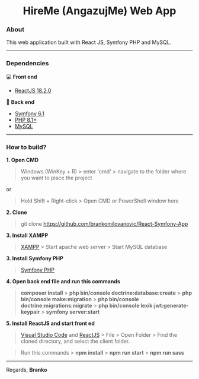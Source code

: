 <h1 align="center">HireMe (AngazujMe) Web App</h1>

### About
This web application built with React JS, Symfony PHP and MySQL.<br>
<hr>

### Dependencies
💻 **Front end**
- [ReactJS 18.2.0](https://www.npmjs.com/package/react/v/18.2.0)

🚀 **Back end**
- [Symfony 6.1](https://symfony.com/releases/6.1)
- [PHP 8.1+](https://www.php.net/downloads.php)
- [MySQL](https://www.mysql.com/)

<hr>

### How to build?

**1. Open CMD**
> Windows (WinKey + R) > enter 'cmd' > navigate to the folder where you want to place the project

or

> Hold Shift + Right-click > Open CMD or PowerShell window here

**2. Clone**
> git clone https://github.com/brankomilovanovic/React-Symfony-App

**3. Install XAMPP**
> [XAMPP](https://www.apachefriends.org/download.html) > Start apache web server > Start MySQL database

**3. Install Symfony PHP**
> [Symfony PHP](https://symfony.com/doc/current/setup.html)

**4. Open back end file and run this commands**
> **composer install** > **php bin/console doctrine:database:create** > **php bin/console make:migration** > **php bin/console doctrine:migrations:migrate** > **php bin/console lexik:jwt:generate-keypair** > **symfony server:start**

**5. Install ReactJS and start front ed**
> [Visual Studio Code](https://code.visualstudio.com) and [ReactJS](https://www.tutorialspoint.com/reactjs/reactjs_environment_setup.htm) > File > Open Folder > Find the cloned directory, and select the client folder.

> Run this commands > **npm install** > **npm run start** > **npm run sass**
> 
<hr>

Regards, **Branko**
